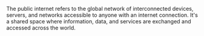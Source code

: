   
The public internet refers to the global network of interconnected devices, servers, and networks accessible to anyone with an internet connection. It's a shared space where information, data, and services are exchanged and accessed across the world.